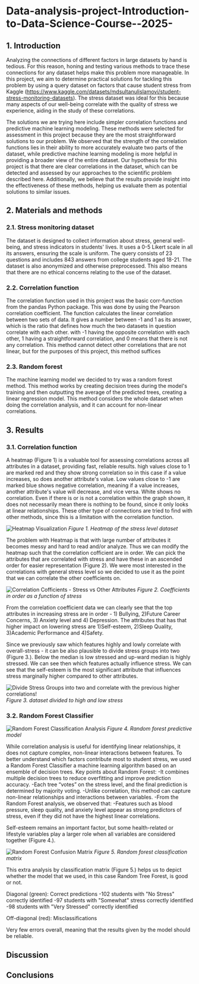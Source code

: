 # Data-analysis-project-Introduction-to-Data-Science-Course--2025-
## 1. Introduction
Analyzing the connections of different factors in large datasets by hand is tedious. For this reason, honing and testing various methods to trace these connections for any dataset helps make this problem more manageable. In this project, we aim to determine practical solutions for tackling this problem by using a query dataset on factors that cause student stress from Kaggle (https://www.kaggle.com/datasets/mdsultanulislamovi/student-stress-monitoring-datasets).  The stress dataset was ideal for this because many aspects of our well-being correlate with the quality of stress we experience, aiding in the study of these correlations.

The solutions we are trying here include simpler correlation functions and predictive machine learning modeling. These methods were selected for assessment in this project because they are the most straightforward solutions to our problem. We observed that the strength of the correlation functions lies in their ability to more accurately evaluate two parts of the dataset, while predictive machine learning modeling is more helpful in providing a broader view of the entire dataset.
Our hypothesis for this project is that there are clear correlations in the dataset, which can be detected and assessed by our approaches to the scientific problem described here. Additionally, we believe that the results provide insight into the effectiveness of these methods, helping us evaluate them as potential solutions to similar issues.


## 2. Materials and methods
### 2.1.	Stress monitoring dataset
The dataset is designed to collect information about stress, general well-being, and stress indicators in students' lives. It uses a 0-5 Likert scale in all its answers, ensuring the scale is uniform. The query consists of 23 questions and includes 843 answers from college students aged 18-21. The dataset is also anonymized and otherwise preprocessed. This also means that there are no ethical concerns relating to the use of the dataset.

### 2.2.	Correlation function
The correlation function used in this project was the basic corr-function from the pandas Python package. This was done by using the Pearson correlation coefficient.  The function calculates the linear correlation between two sets of data. It gives a number between -1 and 1 as its answer, which is the ratio that defines how much the two datasets in question correlate with each other. with -1 having the opposite correlation with each other, 1 having a straightforward correlation, and 0 means that there is not any correlation. This method cannot detect other correlations that are not linear, but for the purposes of this project, this method suffices

### 2.3.	 Random forest
The machine learning model we decided to try was a random forest method. This method works by creating decision trees during the model's training and then outputting the average of the predicted trees, creating a linear regression model. This method considers the whole dataset when doing the correlation analysis, and it can account for non-linear correlations.

## 3. Results
### 3.1. Correlation function

A heatmap (Figure 1) is a valuable tool for assessing correlations across all attributes in a dataset, providing fast, reliable results. high values close to 1 are marked red and they show strong correlation so in this case if a value increases, so does another attribute's value. Low values close to -1 are marked blue shows negative correlation, meaning if a value increases, another attribute's value will decrease, and vice versa. White shows no correlation. 
Even if there is or is not a correlation within the graph shown, it does not necessarily mean there is nothing to be found, since it only looks at linear relationships. These other type of connections are tried to find with other methods, since this is a limitation with the correlation function.

![Heatmap Visualization](https://github.com/tammekasra/Data-analysis-project-Introduction-to-Data-Science-Course--2025-/blob/main/Heat_matp_visualization.png)
_Figure 1. Heatmap of the stress level dataset_

The problem with Heatmap is that with large number of attributes it becomes messy and hard to read and/or analyze. Thus we can modify the heatmap such that the correlation cofficient are in order.
We can pick the attributes that are correlated with stress and have these in an ascended order for easier representation (Figure 2). We were most interested in the correlations with general stress level so we decided to use it as the point that we can correlate the other coefficients on.

![Correlation Cofficients - Stress vs Other Attributes](https://github.com/tammekasra/Data-analysis-project-Introduction-to-Data-Science-Course--2025-/blob/main/Correlation_Coefficient.png)
_Figure 2. Coefficients in order as a function of stress_

From the correlation coefficient data we can clearly see that the top attributes in increasing stress are in order - 1) Bullying, 2)Future Career Concerns, 3) Anxiety level and 4) Depression.
The attributes that has that higher impact on lowering stress are 1)Self-esteem, 2)Sleep Quality, 3)Academic Performance and 4)Safety.

Since we previously saw which features highly and lowly correlate with overall-stress - it can be also plausible to divide stress groups into two (Figure 3.). Below the median is low stressed and up-ward median is highly 
stressed. We can see then which features actually influence stress. We can see that the self-esteem is the most significant attribute that influences stress marginally higher compared to other attributes.

![Divide Stress Groups into two and correlate with the previous higher correlations!](https://github.com/tammekasra/Data-analysis-project-Introduction-to-Data-Science-Course--2025-/blob/main/Average_Factor_Levels_By_Stress_Group.png)
_Figure 3. dataset divided to high and low stress_


### 3.2. Random Forest Classifier

![Random Forest Classification Analysis](https://github.com/tammekasra/Data-analysis-project-Introduction-to-Data-Science-Course--2025-/blob/main/Random_Forest_Predictions.png)
_Figure 4. Random forest predictive model_

While correlation analysis is useful for identifying linear relationships, it does not capture complex, non-linear interactions between features. To better understand which factors contribute most to student stress, we used a Random Forest Classifier a machine learning algorithm based on an ensemble of decision trees.
Key points about Random Forest:
                       -It combines multiple decision trees to reduce overfitting and improve prediction accuracy.
                       -Each tree “votes” on the stress level, and the final prediction is determined by majority voting.
                       -Unlike correlation, this method can capture non-linear relationships and interactions between variables.
                       -From the Random Forest analysis, we observed that:
                       -Features such as blood pressure, sleep quality, and anxiety level appear as strong predictors of stress, even if they did not have the highest linear correlations.

Self-esteem remains an important factor, but some health-related or lifestyle variables play a larger role when all variables are considered together (Figure 4.).

![Random Forest Confusion Matrix](https://github.com/tammekasra/Data-analysis-project-Introduction-to-Data-Science-Course--2025-/blob/main/Random%20Forest%20Confusion%20Matrix.png)
_Figure 5. Random forest classification matrix_

This extra analysis by classification matrix (Figure 5.) helps us to depict whether the model that we used, in this case Random Tree Forest, is good or not.

Diagonal (green): Correct predictions
-102 students with "No Stress" correctly identified
-97 students with "Somewhat" stress correctly identified
-98 students with "Very Stressed" correctly identified

Off-diagonal (red): Misclassifications

Very few errors overall, meaning that the results given by the model should be reliable.
## Discussion

## Conclusions

